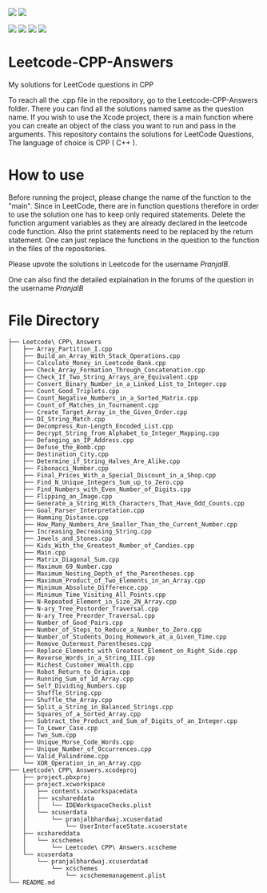 [![](https://img.shields.io/github/followers/DecimatorMind?label=Follow&style=social)](https://www.github.com/DecimatorMind)
[![](https://img.shields.io/badge/Follow-Leetcode-white)](https://leetcode.com/PranjalB/)


![](https://img.shields.io/badge/Language-C++-blue)
![](https://img.shields.io/badge/Website-LeetCode-yellow)
![](https://img.shields.io/badge/IDE-Xcode-black)
![](https://img.shields.io/badge/Author-PranjalB-green)

# Leetcode-CPP-Answers
My solutions for LeetCode questions in CPP

To reach all the .cpp file in the repository, go to the Leetcode-CPP-Answers folder.
There you can find all the solutions named same as the question name.
If you wish to use the Xcode project, there is a main function where you can create an object of the class you want to run and pass in the arguments.
This repository contains the solutions for LeetCode Questions, The language of choice is CPP ( C++ ).

# How to use
Before running the project, please change the name of the function to the "main".
Since in LeetCode, there are in function questions therefore in order to use the solution one has to keep only required statements.
Delete the function argument variables as they are already declared in the leetcode code function.
Also the print statements need to be replaced by the return statement.
One can just replace the functions in the question to the function in the files of the repositories.


Please upvote the solutions in Leetcode for the username *PranjalB*.

One can also find the detailed explaination in the forums of the question in the username *PranjalB*

# File Directory

    ├── Leetcode\ CPP\ Answers
    │   ├── Array_Partition_I.cpp
    │   ├── Build_an_Array_With_Stack_Operations.cpp
    │   ├── Calculate_Money_in_Leetcode_Bank.cpp
    │   ├── Check_Array_Formation_Through_Concatenation.cpp
    │   ├── Check_If_Two_String_Arrays_are_Equivalent.cpp
    │   ├── Convert_Binary_Number_in_a_Linked_List_to_Integer.cpp
    │   ├── Count_Good_Triplets.cpp
    │   ├── Count_Negative_Numbers_in_a_Sorted_Matrix.cpp
    │   ├── Count_of_Matches_in_Tournament.cpp
    │   ├── Create_Target_Array_in_the_Given_Order.cpp
    │   ├── DI_String_Match.cpp
    │   ├── Decompress_Run-Length_Encoded_List.cpp
    │   ├── Decrypt_String_from_Alphabet_to_Integer_Mapping.cpp
    │   ├── Defanging_an_IP_Address.cpp
    │   ├── Defuse_the_Bomb.cpp
    │   ├── Destination_City.cpp
    │   ├── Determine_if_String_Halves_Are_Alike.cpp
    │   ├── Fibonacci_Number.cpp
    │   ├── Final_Prices_With_a_Special_Discount_in_a_Shop.cpp
    │   ├── Find_N_Unique_Integers_Sum_up_to_Zero.cpp
    │   ├── Find_Numbers_with_Even_Number_of_Digits.cpp
    │   ├── Flipping_an_Image.cpp
    │   ├── Generate_a_String_With_Characters_That_Have_Odd_Counts.cpp
    │   ├── Goal_Parser_Interpretation.cpp
    │   ├── Hamming_Distance.cpp
    │   ├── How_Many_Numbers_Are_Smaller_Than_the_Current_Number.cpp
    │   ├── Increasing_Decreasing_String.cpp
    │   ├── Jewels_and_Stones.cpp
    │   ├── Kids_With_the_Greatest_Number_of_Candies.cpp
    │   ├── Main.cpp
    │   ├── Matrix_Diagonal_Sum.cpp
    │   ├── Maximum_69_Number.cpp
    │   ├── Maximum_Nesting_Depth_of_the_Parentheses.cpp
    │   ├── Maximum_Product_of_Two_Elements_in_an_Array.cpp
    │   ├── Minimum_Absolute_Difference.cpp
    │   ├── Minimum_Time_Visiting_All_Points.cpp
    │   ├── N-Repeated_Element_in_Size_2N_Array.cpp
    │   ├── N-ary_Tree_Postorder_Traversal.cpp
    │   ├── N-ary_Tree_Preorder_Traversal.cpp
    │   ├── Number_of_Good_Pairs.cpp
    │   ├── Number_of_Steps_to_Reduce_a_Number_to_Zero.cpp
    │   ├── Number_of_Students_Doing_Homework_at_a_Given_Time.cpp
    │   ├── Remove_Outermost_Parentheses.cpp
    │   ├── Replace_Elements_with_Greatest_Element_on_Right_Side.cpp
    │   ├── Reverse_Words_in_a_String_III.cpp
    │   ├── Richest_Customer_Wealth.cpp
    │   ├── Robot_Return_to_Origin.cpp
    │   ├── Running_Sum_of_1d_Array.cpp
    │   ├── Self_Dividing_Numbers.cpp
    │   ├── Shuffle_String.cpp
    │   ├── Shuffle_the_Array.cpp
    │   ├── Split_a_String_in_Balanced_Strings.cpp
    │   ├── Squares_of_a_Sorted_Array.cpp
    │   ├── Subtract_the_Product_and_Sum_of_Digits_of_an_Integer.cpp
    │   ├── To_Lower_Case.cpp
    │   ├── Two_Sum.cpp
    │   ├── Unique_Morse_Code_Words.cpp
    │   ├── Unique_Number_of_Occurrences.cpp
    │   ├── Valid_Palindrome.cpp
    │   └── XOR_Operation_in_an_Array.cpp
    ├── Leetcode\ CPP\ Answers.xcodeproj
    │   ├── project.pbxproj
    │   ├── project.xcworkspace
    │   │   ├── contents.xcworkspacedata
    │   │   ├── xcshareddata
    │   │   │   └── IDEWorkspaceChecks.plist
    │   │   └── xcuserdata
    │   │       └── pranjalbhardwaj.xcuserdatad
    │   │           └── UserInterfaceState.xcuserstate
    │   ├── xcshareddata
    │   │   └── xcschemes
    │   │       └── Leetcode\ CPP\ Answers.xcscheme
    │   └── xcuserdata
    │       └── pranjalbhardwaj.xcuserdatad
    │           └── xcschemes
    │               └── xcschememanagement.plist
    └── README.md


